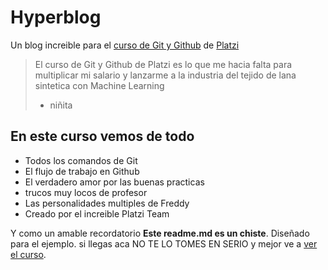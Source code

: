 # Hyperblog
Un blog increible para el [curso de Git y Github](https://platzi.com/clases/git-github/ "curso de Git y Github") de [Platzi](https://platzi.com/ "Platzi")
>El curso de Git y Github de Platzi es lo que me hacia falta para multiplicar mi salario y lanzarme a la industria del tejido de lana sintetica con Machine Learning
> - niñita

## En este curso vemos de todo
* Todos los comandos de Git
* El flujo de trabajo en Github
* El verdadero amor por las buenas practicas
* trucos muy locos de profesor
* Las personalidades multiples de Freddy
* Creado por el increible Platzi Team

Y como un amable recordatorio **Este readme.md es un chiste**. Diseñado para el ejemplo. si llegas aca NO TE LO TOMES EN SERIO y mejor ve a [ver el curso](https://platzi.com/clases/git-github/ "ver el curso").